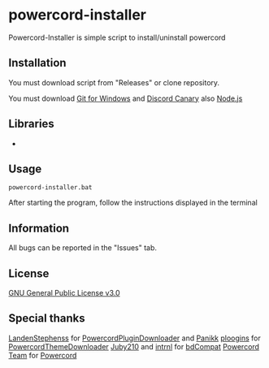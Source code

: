 # powercord-installer

Powercord-Installer is simple script to install/uninstall powercord

## Installation

You must download script from "Releases" or clone repository.

You must download [Git for Windows](https://gitforwindows.org) and [Discord Canary](https://discordapp.com/api/download/canary?platform=win) also [Node.js](https://nodejs.org/en/download/)

## Libraries

-

## Usage

```
powercord-installer.bat
```

After starting the program, follow the instructions displayed in the terminal

## Information

All bugs can be reported in the "Issues" tab.

## License
[GNU General Public License v3.0](https://choosealicense.com/licenses/gpl-3.0/)

## Special thanks

[LandenStephenss](https://github.com/LandenStephenss/) for [PowercordPluginDownloader](https://github.com/LandenStephenss/PowercordPluginDownloader) and [Panikk](https://github.com/LandenStephenss/Panikk)
[ploogins](https://github.com/ploogins/) for [PowercordThemeDownloader](https://github.com/ploogins/PowercordThemeDownloader)
[Juby210](https://github.com/Juby210/) and [intrnl](https://github.com/intrnl/) for [bdCompat](https://github.com/Juby210/bdCompat)
[Powercord Team](https://github.com/powercord-org) for [Powercord](https://github.com/powercord-org/powercord)
